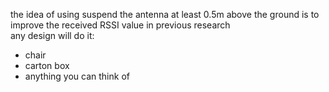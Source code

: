 the idea of using  suspend the antenna at least 0.5m above the ground is to improve the received RSSI value in previous research  
any design will do it:  
 + chair
 + carton box
 + anything you can think of
